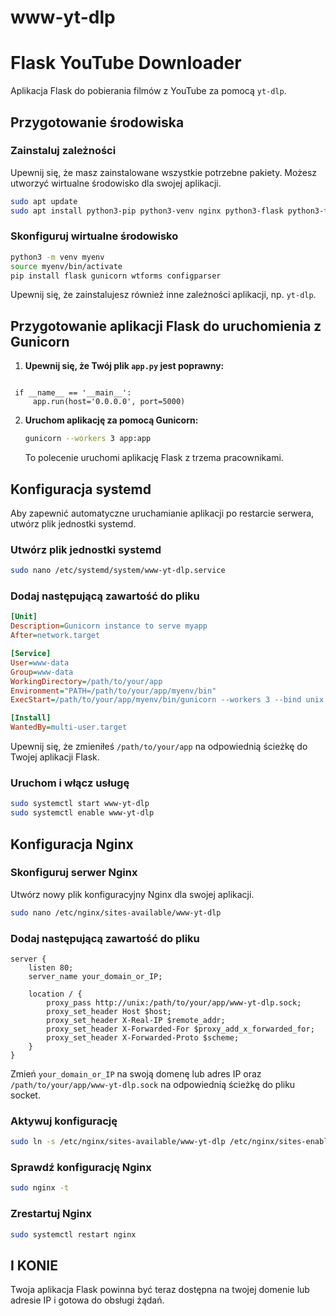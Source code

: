# www-yt-dlp

# Flask YouTube Downloader

Aplikacja Flask do pobierania filmów z YouTube za pomocą `yt-dlp`.

## Przygotowanie środowiska

### Zainstaluj zależności

Upewnij się, że masz zainstalowane wszystkie potrzebne pakiety. Możesz utworzyć wirtualne środowisko dla swojej aplikacji.

```sh
sudo apt update
sudo apt install python3-pip python3-venv nginx python3-flask python3-flaskext.wtf
```

### Skonfiguruj wirtualne środowisko

```sh
python3 -m venv myenv
source myenv/bin/activate
pip install flask gunicorn wtforms configparser

```

Upewnij się, że zainstalujesz również inne zależności aplikacji, np. `yt-dlp`.

## Przygotowanie aplikacji Flask do uruchomienia z Gunicorn

1. **Upewnij się, że Twój plik `app.py` jest poprawny:**

```

 if __name__ == '__main__':
     app.run(host='0.0.0.0', port=5000)
```

2. **Uruchom aplikację za pomocą Gunicorn:**

   ```sh
   gunicorn --workers 3 app:app
   ```

   To polecenie uruchomi aplikację Flask z trzema pracownikami.

## Konfiguracja systemd

Aby zapewnić automatyczne uruchamianie aplikacji po restarcie serwera, utwórz plik jednostki systemd.

### Utwórz plik jednostki systemd

```sh
sudo nano /etc/systemd/system/www-yt-dlp.service
```

### Dodaj następującą zawartość do pliku

```ini
[Unit]
Description=Gunicorn instance to serve myapp
After=network.target

[Service]
User=www-data
Group=www-data
WorkingDirectory=/path/to/your/app
Environment="PATH=/path/to/your/app/myenv/bin"
ExecStart=/path/to/your/app/myenv/bin/gunicorn --workers 3 --bind unix:www-yt-dlp.sock -m 007 wsgi:app

[Install]
WantedBy=multi-user.target
```

Upewnij się, że zmieniłeś `/path/to/your/app` na odpowiednią ścieżkę do Twojej aplikacji Flask.

### Uruchom i włącz usługę

```sh
sudo systemctl start www-yt-dlp
sudo systemctl enable www-yt-dlp
```

## Konfiguracja Nginx

### Skonfiguruj serwer Nginx

Utwórz nowy plik konfiguracyjny Nginx dla swojej aplikacji.

```sh
sudo nano /etc/nginx/sites-available/www-yt-dlp
```

### Dodaj następującą zawartość do pliku

```nginx
server {
    listen 80;
    server_name your_domain_or_IP;

    location / {
        proxy_pass http://unix:/path/to/your/app/www-yt-dlp.sock;
        proxy_set_header Host $host;
        proxy_set_header X-Real-IP $remote_addr;
        proxy_set_header X-Forwarded-For $proxy_add_x_forwarded_for;
        proxy_set_header X-Forwarded-Proto $scheme;
    }
}
```

Zmień `your_domain_or_IP` na swoją domenę lub adres IP oraz `/path/to/your/app/www-yt-dlp.sock` na odpowiednią ścieżkę do pliku socket.

### Aktywuj konfigurację

```sh
sudo ln -s /etc/nginx/sites-available/www-yt-dlp /etc/nginx/sites-enabled
```

### Sprawdź konfigurację Nginx

```sh
sudo nginx -t
```

### Zrestartuj Nginx

```sh
sudo systemctl restart nginx
```

## I KONIE

Twoja aplikacja Flask powinna być teraz dostępna na twojej domenie lub adresie IP i gotowa do obsługi żądań.
